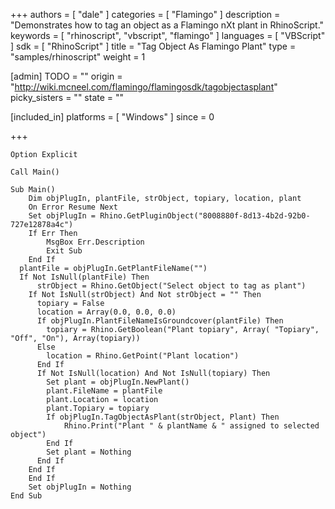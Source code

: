 +++
authors = [ "dale" ]
categories = [ "Flamingo" ]
description = "Demonstrates how to tag an object as a Flamingo nXt plant in RhinoScript."
keywords = [ "rhinoscript", "vbscript", "flamingo" ]
languages = [ "VBScript" ]
sdk = [ "RhinoScript" ]
title = "Tag Object As Flamingo Plant"
type = "samples/rhinoscript"
weight = 1

[admin]
TODO = ""
origin = "http://wiki.mcneel.com/flamingo/flamingosdk/tagobjectasplant"
picky_sisters = ""
state = ""

[included_in]
platforms = [ "Windows" ]
since = 0

+++

```vbnet
Option Explicit

Call Main()

Sub Main()
	Dim objPlugIn, plantFile, strObject, topiary, location, plant
	On Error Resume Next
	Set objPlugIn = Rhino.GetPluginObject("8008880f-8d13-4b2d-92b0-727e12878a4c")
	If Err Then
		MsgBox Err.Description
		Exit Sub
	End If
  plantFile = objPlugIn.GetPlantFileName("")
  If Not IsNull(plantFile) Then
	  strObject = Rhino.GetObject("Select object to tag as plant")
    If Not IsNull(strObject) And Not strObject = "" Then
      topiary = False
      location = Array(0.0, 0.0, 0.0)
      If objPlugIn.PlantFileNameIsGroundcover(plantFile) Then
        topiary = Rhino.GetBoolean("Plant topiary", Array( "Topiary", "Off", "On"), Array(topiary))
      Else
        location = Rhino.GetPoint("Plant location")
      End If
      If Not IsNull(location) And Not IsNull(topiary) Then
        Set plant = objPlugIn.NewPlant()
        plant.FileName = plantFile
        plant.Location = location
        plant.Topiary = topiary
        If objPlugIn.TagObjectAsPlant(strObject, Plant) Then
            Rhino.Print("Plant " & plantName & " assigned to selected object")
        End If
        Set plant = Nothing
      End If
    End If
	End If
	Set objPlugIn = Nothing
End Sub
```
